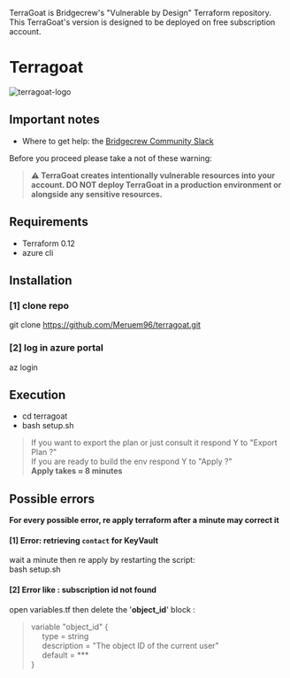 TerraGoat is Bridgecrew's "Vulnerable by Design" Terraform repository.</br>
This TerraGoat's version is designed to be deployed on free subscription account.
# Terragoat
![terragoat-logo](https://user-images.githubusercontent.com/61518622/110116638-0ff37500-7db8-11eb-94f6-8e7151f0112a.png)

## Important notes
* Where to get help: the [Bridgecrew Community Slack](https://slack.bridgecrew.io/?utm_source=github&utm_medium=organic_oss&utm_campaign=terragoat) </br>

Before you proceed please take a not of these warning: </br>

>**⚠️ TerraGoat creates intentionally vulnerable resources into your account. DO NOT deploy TerraGoat in a production environment or alongside any sensitive resources.**

## Requirements
* Terraform 0.12
* azure cli

## Installation
### [1] clone repo
git clone https://github.com/Meruem96/terragoat.git </br>
### [2] log in azure portal 
az login </br>

## Execution
* cd terragoat </br>
* bash setup.sh </br>
>If you want to export the plan or just consult it respond Y to "Export Plan ?" </br>
>If you are ready to build the env respond Y to "Apply ?"</br>
>**Apply takes ≈ 8 minutes**

## Possible errors
**For every possible error, re apply terraform after a minute may correct it**

#### [1] Error: retrieving `contact` for KeyVault
wait a minute then re apply by restarting the script: </br>
bash setup.sh

#### [2] Error like : subscription id not found 
open variables.tf then delete the '**object_id**' block :</br>
>variable "object_id" { </br>
 >&nbsp;&nbsp;&nbsp;&nbsp; type        = string</br>
 >&nbsp;&nbsp;&nbsp;&nbsp; description = "The object ID of the current user"</br>
 >&nbsp;&nbsp;&nbsp;&nbsp; default     = ***</br>
>}</br>


